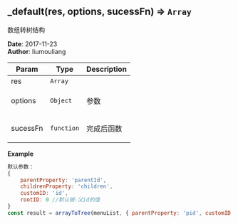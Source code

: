 ## \_default(res, options, sucessFn) ⇒ <code>Array</code>
<p>数组转树结构</p>

**Date**: 2017-11-23  
**Author**: liumouliang  

| Param | Type | Description |
| --- | --- | --- |
| res | <code>Array</code> |  |
| options | <code>Object</code> | <p>参数</p> |
| sucessFn | <code>function</code> | <p>完成后函数</p> |

**Example**  
```javascript
默认参数：
{
    parentProperty: 'parentId',
    childrenProperty: 'children',
    customID: 'id',
    rootID: 0 //默认根-父id的值
}
const result = arrayToTree(menuList, { parentProperty: 'pid', customID: 'id' },routerSort);
```
